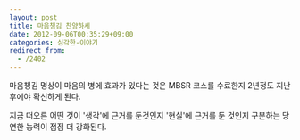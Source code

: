 ```yaml
---
layout: post
title: 마음챙김 찬양하세
date: 2012-09-06T00:35:29+09:00
categories: 심각한-이야기
redirect_from:
  - /2402
---
```


마음챙김 명상이 마음의 병에 효과가 있다는 것은 MBSR 코스를 수료한지 2년정도 지난 후에야 확신하게 된다.

지금 떠오른 어떤 것이 '생각'에 근거를 둔것인지 '현실'에 근거를 둔 것인지 구분하는 당연한 능력이 점점 더 강화된다.
